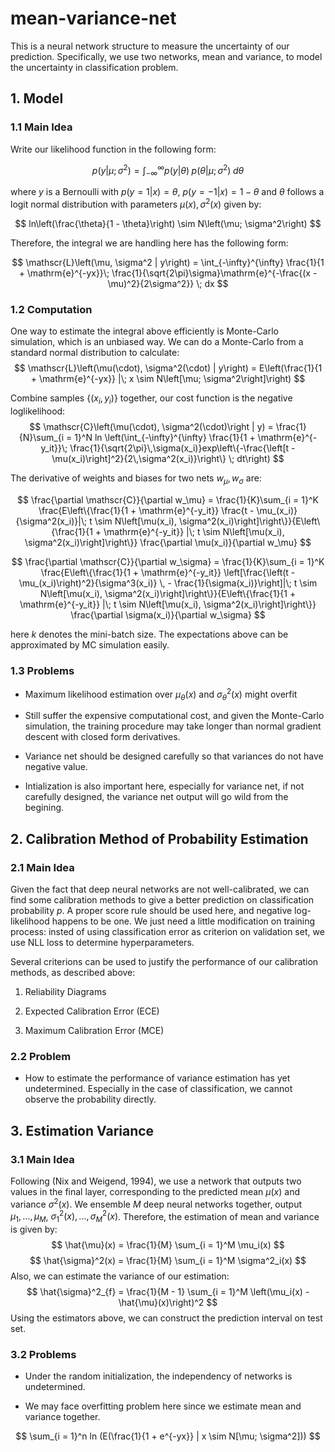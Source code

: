 # mean-variance-net

This is a neural network structure to measure the uncertainty of our prediction. Specifically, we use two networks, mean and variance, to model the uncertainty in classification problem.

## 1. Model

### 1.1 Main Idea

Write our likelihood function in the following form:

$$
p(y | \mu; \sigma^2) = \int_{-\infty}^{\infty} p(y | \theta) \; p(\theta | \mu; \sigma^2) \; d\theta
$$

where $y$ is a Bernoulli with $p(y = 1 | x) = \theta$, $p(y = -1 | x) = 1 - \theta$ and $\theta$ follows a logit normal distribution with parameters $\mu(x), \sigma^2(x)$ given by:

$$
ln\left(\frac{\theta}{1 - \theta}\right) \sim N\left(\mu; \sigma^2\right)
$$

Therefore, the integral we are handling here has the following form:

$$
\mathscr{L}\left(\mu, \sigma^2 | y\right) = \int_{-\infty}^{\infty}  \frac{1}{1 + \mathrm{e}^{-yx}}\; \frac{1}{\sqrt{2\pi}\sigma}\mathrm{e}^{-\frac{(x - \mu)^2}{2\sigma^2}} \; dx
$$

### 1.2 Computation

One way to estimate the integral above efficiently is Monte-Carlo simulation, which is an unbiased way. We can do a Monte-Carlo from a standard normal distribution to calculate:
$$
\mathscr{L}\left(\mu(\cdot), \sigma^2(\cdot) | y\right) = E\left(\frac{1}{1 + \mathrm{e}^{-yx}} |\; x \sim N\left[\mu; \sigma^2\right]\right)
$$

Combine samples $\left\{(x_i, y_i)\right\}$ together, our cost function is the negative loglikelihood:
$$
\mathscr{C}\left(\mu(\cdot), \sigma^2(\cdot)\right | y) = \frac{1}{N}\sum_{i = 1}^N ln \left(\int_{-\infty}^{\infty}  \frac{1}{1 + \mathrm{e}^{-y_it}}\; \frac{1}{\sqrt{2\pi}\,\sigma(x_i)}exp\left\{-\frac{\left[t - \mu(x_i)\right]^2}{2\,\sigma^2(x_i)}\right\} \; dt\right)
$$

The derivative of weights and biases for two nets $w_{\mu}, w_{\sigma}$ are:

$$
\frac{\partial \mathscr{C}}{\partial w_\mu} = \frac{1}{K}\sum_{i = 1}^K \frac{E\left\{\frac{1}{1 + \mathrm{e}^{-y_it}} \frac{t - \mu_(x_i)}{\sigma^2(x_i)}|\; t \sim N\left[\mu(x_i), \sigma^2(x_i)\right]\right\}}{E\left\{\frac{1}{1 + \mathrm{e}^{-y_it}} |\; t \sim N\left[\mu(x_i), \sigma^2(x_i)\right]\right\}} \frac{\partial \mu(x_i)}{\partial w_\mu}
$$

$$
\frac{\partial \mathscr{C}}{\partial w_\sigma} = \frac{1}{K}\sum_{i = 1}^K \frac{E\left\{\frac{1}{1 + \mathrm{e}^{-y_it}} \left[\frac{\left(t - \mu_(x_i)\right)^2}{\sigma^3(x_i)} \, - \frac{1}{\sigma(x_i)}\right]|\; t \sim N\left[\mu(x_i), \sigma^2(x_i)\right]\right\}}{E\left\{\frac{1}{1 + \mathrm{e}^{-y_it}} |\; t \sim N\left[\mu(x_i), \sigma^2(x_i)\right]\right\}} \frac{\partial \sigma(x_i)}{\partial w_\sigma}
$$

here $k$ denotes the mini-batch size. The expectations above can be approximated by MC simulation easily.  

### 1.3 Problems

- Maximum likelihood estimation over $μ_\theta (x)$ and $\sigma^2_\theta (x)$ might overfit

- Still suffer the expensive computational cost, and given the Monte-Carlo simulation, the training procedure may take longer than normal gradient descent with closed form derivatives. 

- Variance net should be designed carefully so that variances do not have negative value. 

- Intialization is also important here, especially for variance net, if not carefully designed, the variance net output will go wild from the begining. 

## 2. Calibration Method of Probability Estimation

### 2.1 Main Idea

Given the fact that deep neural networks are not well-calibrated, we can find some calibration methods to give a better prediction on classification probability $p$. A proper score rule should be used here, and negative log-likelihood happens to be one. We just need a little modification on training process: insted of using classification error as criterion on validation set, we use NLL loss to determine hyperparameters. 

Several criterions can be used to justify the performance of our calibration methods, as described above:

1. Reliability Diagrams

2. Expected Calibration Error (ECE)

3. Maximum Calibration Error (MCE)

### 2.2 Problem

- How to estimate the performance of variance estimation has yet undetermined. Especially in the case of classification, we cannot observe the probability directly.

## 3. Estimation Variance

### 3.1 Main Idea

Following (Nix and Weigend, 1994), we use a network that outputs two values in the final layer, corresponding to the predicted mean $\mu(x)$ and variance $\sigma^2(x)$. We ensemble $M$ deep neural networks together, output $\mu_1, ..., \mu_M$, $\sigma^2_1(x), ..., \sigma^2_M(x)$. Therefore, the estimation of mean and variance is given by:
$$
\hat{\mu}(x) = \frac{1}{M} \sum_{i = 1}^M \mu_i(x)
$$
$$
\hat{\sigma}^2(x) = \frac{1}{M} \sum_{i = 1}^M \sigma^2_i(x)
$$
Also, we can estimate the variance of our estimation:
$$
\hat{\sigma}^2_{f} = \frac{1}{M - 1} \sum_{i = 1}^M \left(\mu_i(x) - \hat{\mu}(x)\right)^2
$$
Using the estimators above, we can construct the prediction interval on test set.

### 3.2 Problems

- Under the random initialization, the independency of networks is undetermined. 

- We may face overfitting problem here since we estimate mean and variance together. 

$$
\sum_{i = 1}^n ln (E(\frac{1}{1 + e^{-yx}} | x \sim N[\mu; \sigma^2]))
$$